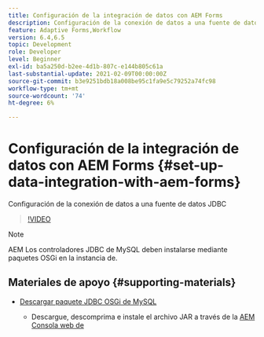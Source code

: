 ```yaml
---
title: Configuración de la integración de datos con AEM Forms
description: Configuración de la conexión de datos a una fuente de datos JDBC
feature: Adaptive Forms,Workflow
version: 6.4,6.5
topic: Development
role: Developer
level: Beginner
exl-id: ba5a250d-b2ee-4d1b-807c-e144b805c61a
last-substantial-update: 2021-02-09T00:00:00Z
source-git-commit: b3e9251bdb18a008be95c1fa9e5c79252a74fc98
workflow-type: tm+mt
source-wordcount: '74'
ht-degree: 6%

---
```


# Configuración de la integración de datos con AEM Forms {#set-up-data-integration-with-aem-forms}

Configuración de la conexión de datos a una fuente de datos JDBC

>[!VIDEO](https://video.tv.adobe.com/v/17724?quality=12&learn=on)

>[!NOTE]
>
>AEM Los controladores JDBC de MySQL deben instalarse mediante paquetes OSGi en la instancia de.

## Materiales de apoyo {#supporting-materials}

* [Descargar paquete JDBC OSGi de MySQL](https://dev.mysql.com/downloads/connector/j/)

   * Descargue, descomprima e instale el archivo JAR a través de la [AEM Consola web de](http://localhost:4502/system/console/bundles)
